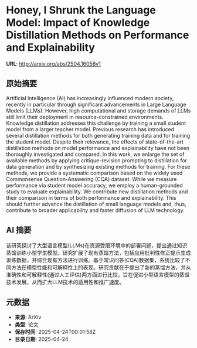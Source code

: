# Honey, I Shrunk the Language Model: Impact of Knowledge Distillation Methods on Performance and Explainability

**URL**: http://arxiv.org/abs/2504.16056v1

## 原始摘要

Artificial Intelligence (AI) has increasingly influenced modern society,
recently in particular through significant advancements in Large Language
Models (LLMs). However, high computational and storage demands of LLMs still
limit their deployment in resource-constrained environments. Knowledge
distillation addresses this challenge by training a small student model from a
larger teacher model. Previous research has introduced several distillation
methods for both generating training data and for training the student model.
Despite their relevance, the effects of state-of-the-art distillation methods
on model performance and explainability have not been thoroughly investigated
and compared. In this work, we enlarge the set of available methods by applying
critique-revision prompting to distillation for data generation and by
synthesizing existing methods for training. For these methods, we provide a
systematic comparison based on the widely used Commonsense Question-Answering
(CQA) dataset. While we measure performance via student model accuracy, we
employ a human-grounded study to evaluate explainability. We contribute new
distillation methods and their comparison in terms of both performance and
explainability. This should further advance the distillation of small language
models and, thus, contribute to broader applicability and faster diffusion of
LLM technology.


## AI 摘要

该研究探讨了大型语言模型(LLMs)在资源受限环境中的部署问题，提出通过知识蒸馏训练小型学生模型。研究扩展了现有蒸馏方法，包括应用批判性修正提示生成训练数据，并综合现有方法进行训练。基于常识问答(CQA)数据集，系统比较了不同方法在模型性能和可解释性上的表现。研究贡献在于提出了新的蒸馏方法，并从准确性和可解释性(通过人工评估)两方面进行比较，旨在促进小型语言模型的蒸馏技术发展，从而扩大LLM技术的适用性和推广速度。

## 元数据

- **来源**: ArXiv
- **类型**: 论文
- **保存时间**: 2025-04-24T00:01:58Z
- **目录日期**: 2025-04-24
